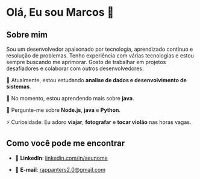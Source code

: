 # Olá, Eu sou Marcos 👋

## Sobre mim
Sou um desenvolvedor apaixonado por tecnologia, aprendizado contínuo e resolução de problemas. Tenho experiência com várias tecnologias e estou sempre buscando me aprimorar. Gosto de trabalhar em projetos desafiadores e colaborar com outros desenvolvedores.

🔭 Atualmente, estou estudando **analise de dados e desenvolvimento de sistemas**.

🌱 No momento, estou aprendendo mais sobre **java**.

🤔 Pergunte-me sobre **Node.js**, **java** e **Python**.

⚡ Curiosidade: Eu adoro **viajar**, **fotografar** e **tocar violão** nas horas vagas.


## Como você pode me encontrar

- 💼 **LinkedIn**: [linkedin.com/in/seunome](https://www.linkedin.com/in/seunome)

- 📧 **E-mail**: rappanters2.0@gmail.com
